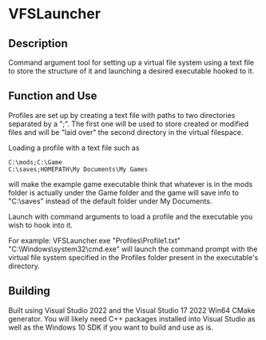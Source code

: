 # VFSLauncher

## Description
Command argument tool for setting up a virtual file system using a text file to store the structure of it and launching a desired executable hooked to it.

## Function and Use
Profiles are set up by creating a text file with paths to two directories separated by a ";". The first one will be used to store created or modified files and will be "laid over" the second directory in the virtual filespace.

Loading a profile with a text file such as


```
C:\mods;C:\Game
C:\saves;HOMEPATH\My Documents\My Games
```


will make the example game executable think that whatever is in the mods folder is actually under the Game folder and the game will save info to "C:\saves" instead of the default folder under My Documents.

Launch with command arguments to load a profile and the executable you wish to hook into it.

For example: VFSLauncher.exe "Profiles\Profile1.txt" "C:\Windows\system32\cmd.exe" will launch the command prompt with the virtual file system specified in the Profiles folder present in the executable's directory.

## Building

Built using Visual Studio 2022 and the Visual Studio 17 2022 Win64 CMake generator. You will likely need C++ packages installed into Visual Studio as well as the Windows 10 SDK if you want to build and use as is.
